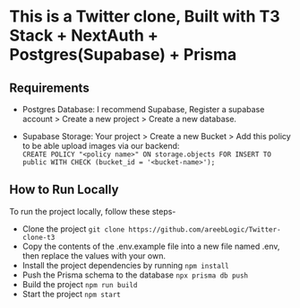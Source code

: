 # This is a Twitter clone, Built with T3 Stack + NextAuth + Postgres(Supabase) + Prisma

## **Requirements**

* Postgres Database: I recommend Supabase, Register a supabase account > Create a new project > Create a new database.

* Supabase Storage: Your project > Create a new Bucket > Add this policy to be able upload images via our backend:  
`CREATE POLICY "<policy name>" ON storage.objects FOR INSERT TO public WITH CHECK (bucket_id = '<bucket-name>');`

## **How to Run Locally**

To run the project locally, follow these steps-

* Clone the project `git clone https://github.com/areebLogic/Twitter-clone-t3`
* Copy the contents of the .env.example file into a new file named .env, then replace the values with your own.
* Install the project dependencies by running `npm install`
* Push the Prisma schema to the database `npx prisma db push`
* Build the project `npm run build`
* Start the project `npm start`

